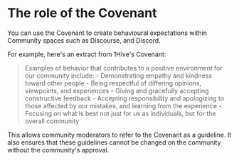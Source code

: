 # The role of the Covenant

You can use the Covenant to create behavioural expectations within Community spaces such as Discourse, and Discord.

For example, here's an extract from 1Hive's Covenant:

> Examples of behavior that contributes to a positive environment for our community include: - Demonstrating empathy and kindness toward other people - Being respectful of differing opinions, viewpoints, and experiences - Giving and gracefully accepting constructive feedback - Accepting responsibility and apologizing to those affected by our mistakes, and learning from the experience - Focusing on what is best not just for us as individuals, but for the overall community

This allows community moderators to refer to the Covenant as a guideline. It also ensures that these guidelines cannot be changed on the community without the community's approval.

